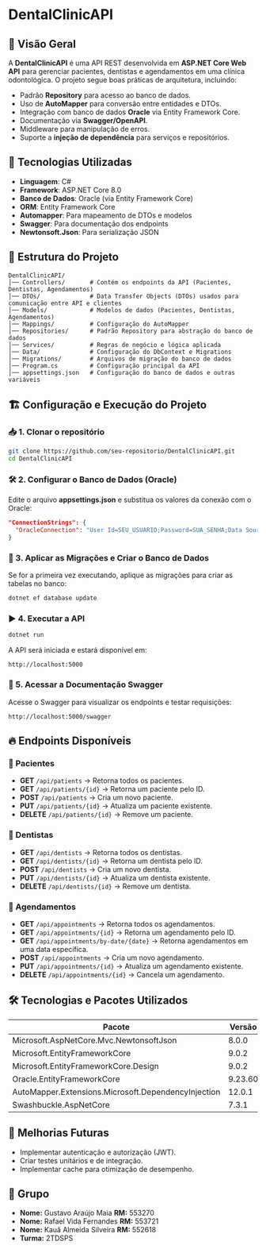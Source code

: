 # DentalClinicAPI

## 📌 Visão Geral
A **DentalClinicAPI** é uma API REST desenvolvida em **ASP.NET Core Web API** para gerenciar pacientes, dentistas e agendamentos em uma clínica odontológica. O projeto segue boas práticas de arquitetura, incluindo:

- Padrão **Repository** para acesso ao banco de dados.
- Uso de **AutoMapper** para conversão entre entidades e DTOs.
- Integração com banco de dados **Oracle** via Entity Framework Core.
- Documentação via **Swagger/OpenAPI**.
- Middleware para manipulação de erros.
- Suporte a **injeção de dependência** para serviços e repositórios.

## 🚀 Tecnologias Utilizadas

- **Linguagem**: C#
- **Framework**: ASP.NET Core 8.0
- **Banco de Dados**: Oracle (via Entity Framework Core)
- **ORM**: Entity Framework Core
- **Automapper**: Para mapeamento de DTOs e modelos
- **Swagger**: Para documentação dos endpoints
- **Newtonsoft.Json**: Para serialização JSON

## 📂 Estrutura do Projeto

```
DentalClinicAPI/
│── Controllers/       # Contém os endpoints da API (Pacientes, Dentistas, Agendamentos)
│── DTOs/              # Data Transfer Objects (DTOs) usados para comunicação entre API e clientes
│── Models/            # Modelos de dados (Pacientes, Dentistas, Agendamentos)
│── Mappings/          # Configuração do AutoMapper
│── Repositories/      # Padrão Repository para abstração do banco de dados
│── Services/          # Regras de negócio e lógica aplicada
│── Data/              # Configuração do DbContext e Migrations
│── Migrations/        # Arquivos de migração do banco de dados
│── Program.cs         # Configuração principal da API
│── appsettings.json   # Configuração do banco de dados e outras variáveis
```

## 🏗️ Configuração e Execução do Projeto

### 📥 1. Clonar o repositório
```bash
git clone https://github.com/seu-repositorio/DentalClinicAPI.git
cd DentalClinicAPI
```

### 🛠️ 2. Configurar o Banco de Dados (Oracle)
Edite o arquivo **appsettings.json** e substitua os valores da conexão com o Oracle:
```json
"ConnectionStrings": {
  "OracleConnection": "User Id=SEU_USUARIO;Password=SUA_SENHA;Data Source=(DESCRIPTION=(ADDRESS=(PROTOCOL=TCP)(HOST=SEU_HOST)(PORT=1521))(CONNECT_DATA=(SID=SEU_SID)));"
}
```

### 🔨 3. Aplicar as Migrações e Criar o Banco de Dados
Se for a primeira vez executando, aplique as migrações para criar as tabelas no banco:
```bash
dotnet ef database update
```

### ▶️ 4. Executar a API
```bash
dotnet run
```
A API será iniciada e estará disponível em:
```
http://localhost:5000
```

### 📖 5. Acessar a Documentação Swagger
Acesse o Swagger para visualizar os endpoints e testar requisições:
```
http://localhost:5000/swagger
```

## 🔥 Endpoints Disponíveis
### 🏥 Pacientes
- **GET** `/api/patients` → Retorna todos os pacientes.
- **GET** `/api/patients/{id}` → Retorna um paciente pelo ID.
- **POST** `/api/patients` → Cria um novo paciente.
- **PUT** `/api/patients/{id}` → Atualiza um paciente existente.
- **DELETE** `/api/patients/{id}` → Remove um paciente.

### 🦷 Dentistas
- **GET** `/api/dentists` → Retorna todos os dentistas.
- **GET** `/api/dentists/{id}` → Retorna um dentista pelo ID.
- **POST** `/api/dentists` → Cria um novo dentista.
- **PUT** `/api/dentists/{id}` → Atualiza um dentista existente.
- **DELETE** `/api/dentists/{id}` → Remove um dentista.

### 📅 Agendamentos
- **GET** `/api/appointments` → Retorna todos os agendamentos.
- **GET** `/api/appointments/{id}` → Retorna um agendamento pelo ID.
- **GET** `/api/appointments/by-date/{date}` → Retorna agendamentos em uma data específica.
- **POST** `/api/appointments` → Cria um novo agendamento.
- **PUT** `/api/appointments/{id}` → Atualiza um agendamento existente.
- **DELETE** `/api/appointments/{id}` → Cancela um agendamento.

## 🛠️ Tecnologias e Pacotes Utilizados
| Pacote | Versão |
|--------|--------|
| Microsoft.AspNetCore.Mvc.NewtonsoftJson | 8.0.0 |
| Microsoft.EntityFrameworkCore | 9.0.2 |
| Microsoft.EntityFrameworkCore.Design | 9.0.2 |
| Oracle.EntityFrameworkCore | 9.23.60 |
| AutoMapper.Extensions.Microsoft.DependencyInjection | 12.0.1 |
| Swashbuckle.AspNetCore | 7.3.1 |

## 🎯 Melhorias Futuras
- Implementar autenticação e autorização (JWT).
- Criar testes unitários e de integração.
- Implementar cache para otimização de desempenho.

## 👥 Grupo
- **Nome:** Gustavo Araújo Maia **RM:** 553270
- **Nome:** Rafael Vida Fernandes **RM:** 553721
- **Nome:** Kauã Almeida Silveira **RM:** 552618
- **Turma:** 2TDSPS



